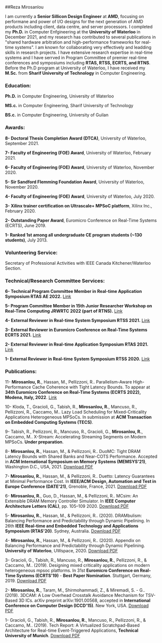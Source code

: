 
##Reza Mirosanlou

I am currently a **Senior Sillicon Design Engineer** at **AMD**, focusing on performane and power of I/O designs for the next generation of AMD products including client, data centre, and server processors. I completed my **Ph.D.** in Computer Enfgineering at the **University of Waterloo** in December 2021, and my research has contributed to several publications in "shared hardware arbitration and high-performance frameworks for real-time systems". I am known for collaborating very effectively and leadding skills in research projects. I have extensive research expertise in real-time systems and I have serrved in Program Committee of premier real-time conferences and symposiums including **RTAS, RTSS, ECRTS, and RTNS**. Before the Ph.D program at University of Waterloo, I have received my **M.Sc.** from **Sharif University of Technology** in Computer Engineering.

### Education:

**Ph.D.** in Computer Engineering, University of Waterloo

**MS.c.** in Computer Engineering, Sharif University of Technology

**BS.c.** in Computer Engineering, University of Guilan

### Awards:

**8- Doctoral Thesis Completion Award (DTCA)**, University of Waterloo, September 2021.

**7- Faculty of Engineering (FOE) Award**, University of Waterloo, February 2021.

**6- Faculty of Engineering (FOE) Award**, University of Waterloo, November 2020.

**5- Sir Sandford Flemming Foundation Award**, University of Waterloo, November 2020.

**4- Faculty of Engineering (FOE) Award**, University of Waterloo, July 2020. 

**3- Xilinx trainer certification on Ultrascale+ MPSoC platform**, Xilinx Inc., February 2020.

**2- Outstanding Paper Award**, Euromicro Conference on Real-Time Systems (ECRTS), June 2019.

**1- Ranked 1st among all undergraduate CE program students (~130 students)**, July 2013.

### Volunteering Service:

Secretary of Professional Activities with IEEE Canada Kitchener/Waterloo Section.

### Technical/Research Committee Services:

**6- Technical Program Committee Member in Real-time Application Symposium RTAS AE 2022.** [Link](http://2022.rtas.org/artifact-evaluation/)

**5- Program Committee Member in 15th Junior Researcher Workshop on Real-Time Computing JRWRTC 2022 (part of RTNS).** [Link](https://rtns2022.inria.fr/jrwrtc-2022/)

**4- External Reviewer in Real-time System Symposium RTSS 2021.** [Link](https://ieeexplore.ieee.org/stamp/stamp.jsp?tp=&arnumber=962239)

**3- External Reviewer in Euromicro Conference on Real-Time Systems ECRTS 2021.** [Link](ttps://drops.dagstuhl.de/opus/volltexte/2021/13931/pdf/LIPIcs-ECRTS-2021-0.pdf)

**2- External Reviewer in Real-time Application Symposium RTAS 2021.** [Link](https://ieeexplore.ieee.org/stamp/stamp.jsp?tp=&arnumber=9470442)

**1- External Reviewer in Real-time System Symposium RTSS 2020.** [Link](https://ieeexplore.ieee.org/stamp/stamp.jsp?tp=&arnumber=9355525)



### Publications:

11- **Mirosanlou, R.**, Hassan, M., Pellizzoni, R.. Parallelism-Aware High-Performance Cache Coherence with Tight Latency Bounds. To appear at **34th Euromicro Conference on Real-Time Systems (ECRTS 2022), Modena, Italy, 2022**. [Link](https://www.ecrts.org/conference-program/) 

10- Kloda, T., Gracioli, G., Tabish, R., **Mirosanlou, R.**, Mancuso, R., Pellizzoni, R., Caccamo, M.. Lazy Load Scheduling for Mixed-Criticality Applications Heterogeneous MPSoCs. In submission at **ACM Transaction on Embedded Computing Systems (TECS)**.

9- Tabish, R., Pellizzoni, R., Mancuso, R., Gracioli, G., **Mirosanlou, R.**, Caccamo, M.. X-Stream: Accelerating Streaming Segments on Modern MPSoCs. **Under preparation**.

8- **Mirosanlou, R.**, Hassan, M., & Pellizzoni, R.. DuoMC: Tight DRAM Latency Bounds with Shared Banks and Near-COTS Performance. Accepted in **ACM International Symposium on Memory Systems (MEMSYS'21)**, Washington D.C., USA, 2021. [Download PDF]()

7- **Mirosanlou, R.**, Hassan, M., & Pellizzoni, R.. Duetto: Latency Guarantees at Minimal Performance Cost. In **IEEE/ACM Design, Automation and Test in Europe Conference (DATE'21)**, Grenoble, France, 2021. [Download PDF](https://www.google.com/url?sa=t&rct=j&q=&esrc=s&source=web&cd=&ved=2ahUKEwiSuoqWvZTwAhUNOs0KHTUNDJ0QFjABegQIBhAE&url=https%3A%2F%2Fuwspace.uwaterloo.ca%2Fbitstream%2Fhandle%2F10012%2F16893%2F1869.pdf%3Fsequence%3D1%26isAllowed%3Dy&usg=AOvVaw0AkvHPVgnqZxh0Nsse5S6g)

6- **Mirosanlou, R.**, Guo, D., Hassan, M., & Pellizzoni, R.. MCsim: An Extensible DRAM Memory Controller Simulator. In **IEEE Computer Architecture Letters (CAL)**, pp. 105–109 2020. [Download PDF](https://ieeexplore.ieee.org/stamp/stamp.jsp?tp=&arnumber=9137661)

5- **Mirosanlou, R.**, Hassan, M., & Pellizzoni, R.. (2020). DRAMbulism: Balancing Performance and Predictability through Dynamic Pipelining. In 26th **IEEE Real-time and Embedded Technology and Applications Symposium (RTAS'20)**. Sydney, Australia.
 [Download PDF](https://ieeexplore.ieee.org/stamp/stamp.jsp?tp=&arnumber=9113103)

4- **Mirosanlou, R.**, Hassan, M., & Pellizzoni, R.. (2020). Appendix on Balancing Performance and Predictability through Dynamic Pipelining. **University of Waterloo**, UWspace, 2020. [Download PDF](https://uwspace.uwaterloo.ca/bitstream/handle/10012/15678/TechReport-DRAMbulism.pdf?sequence=1&isAllowed=y)

3- Gracioli, G., Tabish, R., Mancuso, R., **Mirosanlou, R.**, Pellizzoni, R., & Caccamo, M.. (2019). Designing mixed criticality applications on modern heterogeneous mpsoc platforms. In 31st **Euromicro Conference on Real-Time Systems (ECRTS'19)** - **Best Paper Nomination**. Stuttgart, Germany, 2019. [Download PDF](https://drops.dagstuhl.de/opus/volltexte/2019/10764/pdf/LIPIcs-ECRTS-2019-27.pdf)

2- **Mirosanlou, R.**, Taram, M., Shirmohammadi, Z., & Miremadi, S. - G.. (2019). 3DCAM: A Low Overhead Crosstalk Avoidance Mechanism for TSV-Based 3D ICs. arXiv preprint arXiv:1901.00568, accepted in **International Conference on Computer Design (ICCD'15)**. New York, USA. [Download PDF](https://arxiv.org/pdf/1901.00568.pdf)

1- Gracioli, G., Tabish, R., **Mirosanlou, R.**, Mancuso, R., Pellizzoni, R., & Caccamo, M.. (2019). Tech Report: A Virtualized Scratchpad-Based Architecture for Real-time Event-Triggered Applications, **Technical University of Munich**. [Download PDF](https://mediatum.ub.tum.de/doc/1475015/file.pdf)






